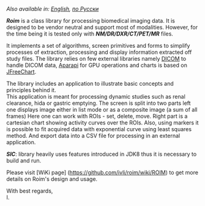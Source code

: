 *Also available in: [English](README.md), [по Русски](README.ru_ru.md)*

***Roim*** is a class library for processing biomedical imaging data. 
It is designed to be vendor neutral and support most of modalities. 
However, for the time being it is tested only with ***NM/DR/DXR/CT/PET/MR*** files.
 
It implements a set of algorithms, screen primitives and forms to simplify processes of extraction, 
processing and display information extracted off study files. 
The library relies on few external libraries namely [DICOM](<https://ru.wikipedia.org/wiki/DICOM>) to handle DICOM data, 
[Aparapi](<https://aparapi.github.io/>) for GPU operations and charts is based on [JFreeChart](<http://www.jfree.org/jfreechart/>). 

The library includes an application to illustrate basic concepts and principles behind it.  
This application is meant for processing dynamic studies such as renal clearance, hida or gastric emptying. 
The screen is split into two parts left one displays image either in list mode or as a composite image (a sum of all frames)
Here one can work with ROIs - set, delete, move. 
Right part is a cartesian chart showing activity curves over the ROIs. 
Also, using markers it is possible to fit acquired data with exponential curve using least squares method. 
And export data into a CSV file for processing in an external application.          

***SIC***: library heavily uses features introduced in JDK8 thus it is necessary to build and run.

Please visit [WiKi page] (<https://github.com/ivli/roim/wiki/ROIM>) to get more details on Roim's design and usage.

With best regards,    
I.


